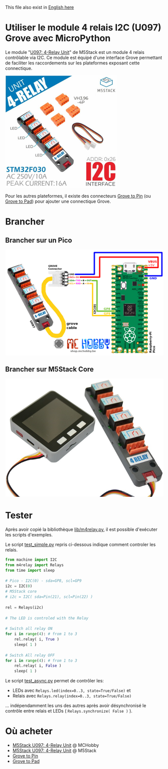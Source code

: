 This file also exist in [English here](readme_ENG.md)

# Utiliser le module 4 relais I2C (U097) Grove avec MicroPython

Le module "[U097: 4-Relay Unit](https://shop.m5stack.com/products/4-relay-unit)"  de M5Stack est un module 4 relais contrôlable via I2C. Ce module est équipé d'une interface Grove permettant de faciliter les raccordements sur les plateformes exposant cette connectique.

![Module 4 relais U097](docs/_static/u097.jpg)

Pour les autres plateformes, il existe des connecteurs [Grove to Pin](https://shop.mchobby.be/product.php?id_product=2145) (ou [Grove to Pad](https://shop.mchobby.be/product.php?id_product=1929
)) pour ajouter une connectique Grove.

# Brancher

## Brancher sur un Pico

![U097 to pico](docs/_static/u097-to-pico.jpg)

## Brancher sur M5Stack Core

![U097 to core](docs/_static/u097-to-core.jpg)

# Tester

Après avoir copié la bibliothèque [lib/m4relay.py](lib/m4relay.py), il est possible d'exécuter les scripts d'exemples.

Le script [test_simple.py](examples/test_simple.py) repris ci-dessous indique comment controler les relais.

``` python
from machine import I2C
from m4relay import Relays
from time import sleep

# Pico - I2C(0) - sda=GP8, scl=GP9
i2c = I2C(0)
# M5Stack core
# i2c = I2C( sda=Pin(21), scl=Pin(22) )

rel = Relays(i2c)

# The LED is controled with the Relay

# Switch all relay ON
for i in range(4): # from 1 to 3
	rel.relay( i, True )
	sleep( 1 )

# Switch All relay OFF
for i in range(4): # from 1 to 3
	rel.relay( i, False )
	sleep( 1 )
```

Le script [test_async.py](examples/test_async.py) permet de contrôler les:
* LEDs avec `Relays.led(index=0..3, state=True/False)` et
* Relais avec  `Relays.relay(index=0..3, state=True/False)`

... indépendamment les uns des autres après avoir désynchronisé le contrôle entre relais et LEDs ( `Relays.synchronize( False )` ).

# Où acheter
* [M5Stack U097: 4-Relay Unit](https://shop.mchobby.be/fr/nouveaute/2149-m5stack-module-4-relais-i2c-grove-3232100021495.html) @ MCHobby
* [M5Stack U097: 4-Relay Unit](https://shop.m5stack.com/products/4-relay-unit) @ M5Stack
* [Grove to Pin](https://shop.mchobby.be/product.php?id_product=2145)
* [Grove to Pad](https://shop.mchobby.be/product.php?id_product=1929)
